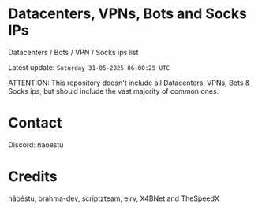 # Datacenters, VPNs, Bots and Socks IPs
 
Datacenters / Bots / VPN / Socks ips list

Latest update: `Saturday 31-05-2025 06:00:25 UTC` 

ATTENTION: This repository doesn't include all Datacenters, VPNs, Bots & Socks ips, 
but should include the vast majority of common ones.

# Contact
Discord: naoestu

# Credits
nãoéstu, brahma-dev, scriptzteam, ejrv, X4BNet and TheSpeedX
